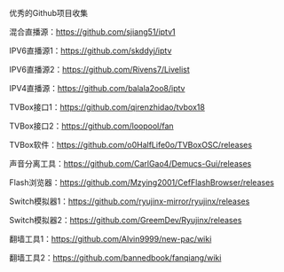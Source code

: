 优秀的Github项目收集

混合直播源：https://github.com/sjiang51/iptv1

IPV6直播源1：https://github.com/skddyj/iptv

IPV6直播源2：https://github.com/Rivens7/Livelist

IPV4直播源：https://github.com/balala2oo8/iptv

TVBox接口1：https://github.com/qirenzhidao/tvbox18

TVBox接口2：https://github.com/loopool/fan

TVBox软件：https://github.com/o0HalfLife0o/TVBoxOSC/releases

声音分离工具：https://github.com/CarlGao4/Demucs-Gui/releases

Flash浏览器：https://github.com/Mzying2001/CefFlashBrowser/releases

Switch模拟器1：https://github.com/ryujinx-mirror/ryujinx/releases

Switch模拟器2：https://github.com/GreemDev/Ryujinx/releases

翻墙工具1：https://github.com/Alvin9999/new-pac/wiki

翻墙工具2：https://github.com/bannedbook/fanqiang/wiki
